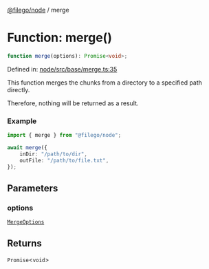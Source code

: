 [@filego/node](../README.md) / merge

# Function: merge()

```ts
function merge(options): Promise<void>;
```

Defined in: [node/src/base/merge.ts:35](https://github.com/alpheusday/filego.js/blob/0b6198ac40a1ab78f90e02a6ab2598047e19ad06/packages/node/src/base/merge.ts#L35)

This function merges the chunks from a directory to a specified path directly.

Therefore, nothing will be returned as a result.

### Example

```ts
import { merge } from "@filego/node";

await merge({
    inDir: "/path/to/dir",
    outFile: "/path/to/file.txt",
});
```

## Parameters

### options

[`MergeOptions`](../type-aliases/MergeOptions.md)

## Returns

`Promise`\<`void`\>
